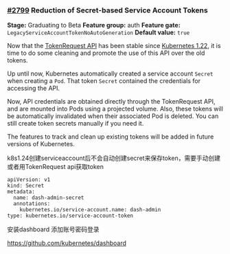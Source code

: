 ### [#2799](https://github.com/kubernetes/enhancements/issues/2799) Reduction of Secret-based Service Account Tokens

**Stage:** Graduating to Beta
**Feature group:** auth
**Feature gate:** `LegacyServiceAccountTokenNoAutoGeneration` **Default value:** `true`

Now that the [TokenRequest API](https://kubernetes.io/docs/reference/kubernetes-api/authentication-resources/token-request-v1/) has been stable since [Kubernetes 1.22](https://sysdig.com/blog/kubernetes-1-22-whats-new/#542), it is time to do some cleaning and promote the use of this API over the old tokens.

Up until now, Kubernetes automatically created a service account `Secret` when creating a `Pod`. That token `Secret` contained the credentials for accessing the API.

Now, API credentials are obtained directly through the TokenRequest API, and are mounted into Pods using a projected volume. Also, these tokens will be automatically invalidated when their associated Pod is deleted. You can still create token secrets manually if you need it.

The features to track and clean up existing tokens will be added in future versions of Kubernetes.



k8s1.24创建serviceaccount后不会自动创建secret来保存token，需要手动创建或者用TokenRequest api获取token

```
apiVersion: v1
kind: Secret
metadata:
  name: dash-admin-secret
  annotations:
    kubernetes.io/service-account.name: dash-admin
type: kubernetes.io/service-account-token
```

安装dashboard 添加账号密码登录

https://github.com/kubernetes/dashboard


